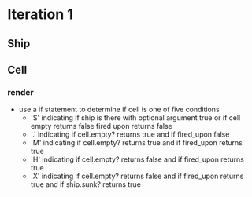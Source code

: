 # Iteration 1
##  Ship
##  Cell
### render
  + use a if statement to determine if cell is one of five conditions
    + 'S' indicating if ship is there with optional argument true or if cell empty returns false fired upon returns false
    + '.' indicating if cell.empty? returns true and if fired_upon false
    + 'M' indicating if cell.empty? returns true and if fired_upon returns true
    + 'H' indicating if cell.empty? returns false and if fired_upon returns true
    + 'X' indicating if cell.empty? returns false and if fired_upon returns true and if ship.sunk? returns true
